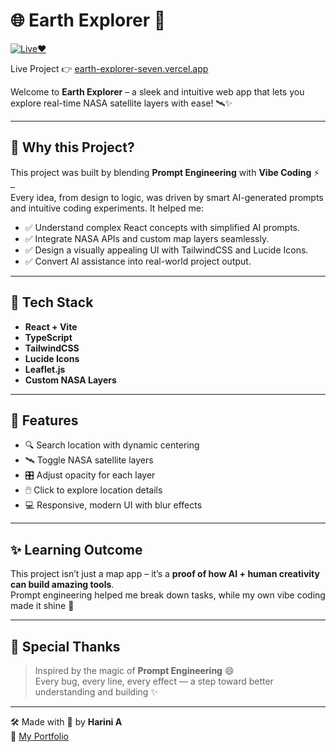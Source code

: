 # 🌐 Earth Explorer 🚀  
[![Live❤️](https://img.shields.io/badge/Live-Vercel-00C7B7?style=flat-square&logo=vercel&logoColor=white)](https://earth-explorer-seven.vercel.app)

Live Project 👉 [earth-explorer-seven.vercel.app](https://earth-explorer-seven.vercel.app)

Welcome to **Earth Explorer** – a sleek and intuitive web app that lets you explore real-time NASA satellite layers with ease! 🛰️✨

---

## 🧠 Why this Project?

This project was built by blending **Prompt Engineering** with **Vibe Coding** ⚡ –  
Every idea, from design to logic, was driven by smart AI-generated prompts and intuitive coding experiments. It helped me:

- ✅ Understand complex React concepts with simplified AI prompts.
- ✅ Integrate NASA APIs and custom map layers seamlessly.
- ✅ Design a visually appealing UI with TailwindCSS and Lucide Icons.
- ✅ Convert AI assistance into real-world project output.

---

## 🔧 Tech Stack

- **React + Vite**
- **TypeScript**
- **TailwindCSS**
- **Lucide Icons**
- **Leaflet.js**
- **Custom NASA Layers**

---

## 🌟 Features

- 🔍 Search location with dynamic centering
- 🛰️ Toggle NASA satellite layers
- 🎛️ Adjust opacity for each layer
- 🖱️ Click to explore location details
- 💻 Responsive, modern UI with blur effects

---

## ✨ Learning Outcome

This project isn’t just a map app – it’s a **proof of how AI + human creativity can build amazing tools**.  
Prompt engineering helped me break down tasks, while my own vibe coding made it shine 🌈

---

## 🙌 Special Thanks

> Inspired by the magic of **Prompt Engineering** 😄  
> Every bug, every line, every effect — a step toward better understanding and building ✨

---

🛠️ Made with 💙 by **Harini A**  
🔗 [My Portfolio](https://harinii2415.github.io)
